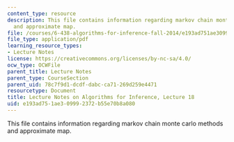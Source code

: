 ```yaml
---
content_type: resource
description: This file contains information regarding markov chain monte carlo methods
  and approximate map.
file: /courses/6-438-algorithms-for-inference-fall-2014/e193ad751ae309992372b55e70b8a080_MIT6_438F14_Lec18.pdf
file_type: application/pdf
learning_resource_types:
- Lecture Notes
license: https://creativecommons.org/licenses/by-nc-sa/4.0/
ocw_type: OCWFile
parent_title: Lecture Notes
parent_type: CourseSection
parent_uid: 78c7f9d1-dcdf-dabc-ca71-269d259e4471
resourcetype: Document
title: Lecture Notes on Algorithms for Inference, Lecture 18
uid: e193ad75-1ae3-0999-2372-b55e70b8a080
---
```

This file contains information regarding markov chain monte carlo methods and approximate map.